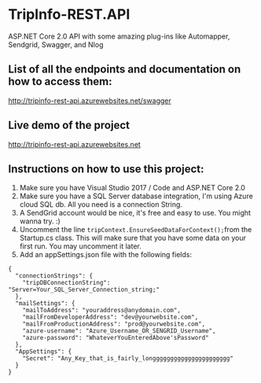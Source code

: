 # TripInfo-REST.API
ASP.NET Core 2.0 API with some amazing plug-ins like Automapper, Sendgrid, Swagger, and Nlog
## List of all the endpoints and documentation on how to access them:
http://tripinfo-rest-api.azurewebsites.net/swagger
## Live demo of the project
http://tripinfo-rest-api.azurewebsites.net
## Instructions on how to use this project:
1. Make sure you have Visual Studio 2017 / Code and ASP.NET Core 2.0
2. Make sure you have a SQL Server database integration, I'm using Azure cloud SQL db. All you need is a connection String.
3. A SendGrid account would be nice, it's free and easy to use. You might wanna try. :)
4. Uncomment the line ```tripContext.EnsureSeedDataForContext();```from the Startup.cs class. This will make sure that you have some data on your first run. You may uncomment it later.
5. Add an appSettings.json file with the following fields:
```
{
  "connectionStrings": {
    "tripDBConnectionString": "Server=Your_SQL_Server_Connection_string;"
  },
  "mailSettings": {
    "mailToAddress": "youraddress@anydomain.com",
    "mailFromDeveloperAddress": "dev@yourwebsite.com",
    "mailFromProductionAddress": "prod@yourwebsite.com",
    "azure-username": "Azure_Username_OR_SENGRID_Username",
    "azure-password": "WhateverYouEnteredAbove'sPassword"
  },
  "AppSettings": {
    "Secret": "Any_Key_that_is_fairly_longggggggggggggggggggggg"
  }
}
```
